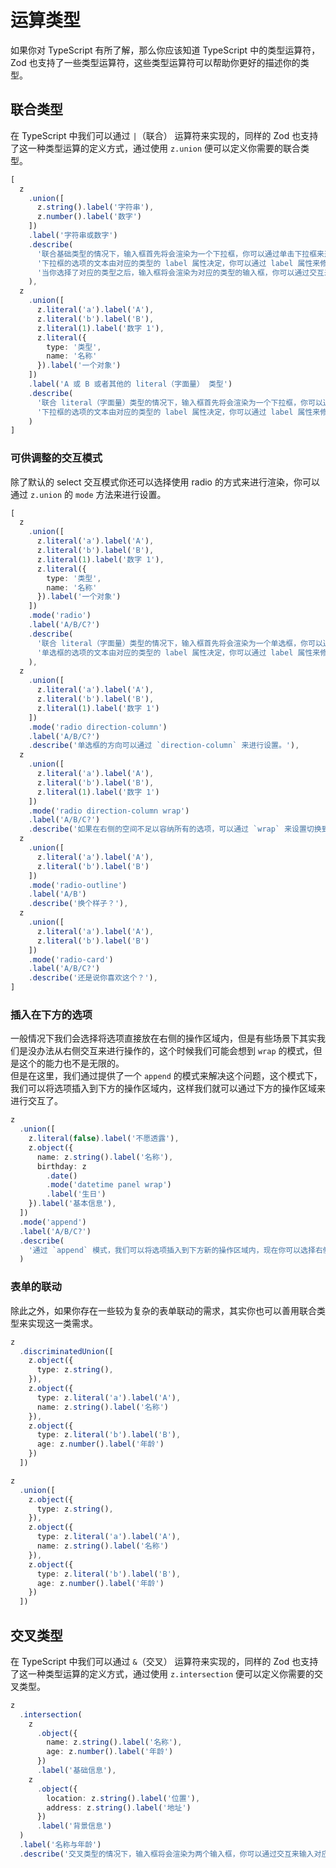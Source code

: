 # 运算类型

如果你对 TypeScript 有所了解，那么你应该知道 TypeScript 中的类型运算符，Zod 也支持了一些类型运算符，这些类型运算符可以帮助你更好的描述你的类型。

## 联合类型

在 TypeScript 中我们可以通过 `|`（联合） 运算符来实现的，同样的 Zod 也支持了这一种类型运算的定义方式，通过使用 `z.union` 便可以定义你需要的联合类型。

```typescript zodui:preview
[
  z
    .union([
      z.string().label('字符串'),
      z.number().label('数字')
    ])
    .label('字符串或数字')
    .describe(
      '联合基础类型的情况下，输入框首先将会渲染为一个下拉框，你可以通过单击下拉框来选择需要的类型。\n' +
      '下拉框的选项的文本由对应的类型的 label 属性决定，你可以通过 label 属性来修改对应的文本。\n' +
      '当你选择了对应的类型之后，输入框将会渲染为对应的类型的输入框，你可以通过交互来输入对应的内容。'
    ),
  z
    .union([
      z.literal('a').label('A'),
      z.literal('b').label('B'),
      z.literal(1).label('数字 1'),
      z.literal({
        type: '类型',
        name: '名称'
      }).label('一个对象')
    ])
    .label('A 或 B 或者其他的 literal（字面量） 类型')
    .describe(
      '联合 literal（字面量）类型的情况下，输入框首先将会渲染为一个下拉框，你可以通过单击下拉框来选择需要的类型。\n' +
      '下拉框的选项的文本由对应的类型的 label 属性决定，你可以通过 label 属性来修改对应的文本。'
    )
]
```

### 可供调整的交互模式

除了默认的 select 交互模式你还可以选择使用 radio 的方式来进行渲染，你可以通过 `z.union` 的 `mode` 方法来进行设置。

```typescript zodui:preview
[
  z
    .union([
      z.literal('a').label('A'),
      z.literal('b').label('B'),
      z.literal(1).label('数字 1'),
      z.literal({
        type: '类型',
        name: '名称'
      }).label('一个对象')
    ])
    .mode('radio')
    .label('A/B/C?')
    .describe(
      '联合 literal（字面量）类型的情况下，输入框首先将会渲染为一个单选框，你可以通过单击单选框来选择需要的类型。\n' +
      '单选框的选项的文本由对应的类型的 label 属性决定，你可以通过 label 属性来修改对应的文本。'
    ),
  z
    .union([
      z.literal('a').label('A'),
      z.literal('b').label('B'),
      z.literal(1).label('数字 1')
    ])
    .mode('radio direction-column')
    .label('A/B/C?')
    .describe('单选框的方向可以通过 `direction-column` 来进行设置。'),
  z
    .union([
      z.literal('a').label('A'),
      z.literal('b').label('B'),
      z.literal(1).label('数字 1')
    ])
    .mode('radio direction-column wrap')
    .label('A/B/C?')
    .describe('如果在右侧的空间不足以容纳所有的选项，可以通过 `wrap` 来设置切换到下一行。'),
  z
    .union([
      z.literal('a').label('A'),
      z.literal('b').label('B')
    ])
    .mode('radio-outline')
    .label('A/B')
    .describe('换个样子？'),
  z
    .union([
      z.literal('a').label('A'),
      z.literal('b').label('B')
    ])
    .mode('radio-card')
    .label('A/B/C?')
    .describe('还是说你喜欢这个？'),
]
```

### 插入在下方的选项

一般情况下我们会选择将选项直接放在右侧的操作区域内，但是有些场景下其实我们是没办法从右侧交互来进行操作的，这个时候我们可能会想到 `wrap` 的模式，但是这个的能力也不是无限的。\
但是在这里，我们通过提供了一个 `append` 的模式来解决这个问题，这个模式下，我们可以将选项插入到下方的操作区域内，这样我们就可以通过下方的操作区域来进行交互了。

```typescript zodui:preview
z
  .union([
    z.literal(false).label('不愿透露'),
    z.object({
      name: z.string().label('名称'),
      birthday: z
        .date()
        .mode('datetime panel wrap')
        .label('生日')
    }).label('基本信息'),
  ])
  .mode('append')
  .label('A/B/C?')
  .describe(
    '通过 `append` 模式，我们可以将选项插入到下方新的操作区域内，现在你可以选择右侧的`填写信息`选项试试看。'
  )
```

### 表单的联动

除此之外，如果你存在一些较为复杂的表单联动的需求，其实你也可以善用联合类型来实现这一类需求。

```typescript zodui:preview
z
  .discriminatedUnion([
    z.object({
      type: z.string(),
    }),
    z.object({
      type: z.literal('a').label('A'),
      name: z.string().label('名称')
    }),
    z.object({
      type: z.literal('b').label('B'),
      age: z.number().label('年龄')
    })
  ])
```

```typescript zodui:preview
z
  .union([
    z.object({
      type: z.string(),
    }),
    z.object({
      type: z.literal('a').label('A'),
      name: z.string().label('名称')
    }),
    z.object({
      type: z.literal('b').label('B'),
      age: z.number().label('年龄')
    })
  ])
```

## 交叉类型

在 TypeScript 中我们可以通过 `&`（交叉） 运算符来实现的，同样的 Zod 也支持了这一种类型运算的定义方式，通过使用 `z.intersection` 便可以定义你需要的交叉类型。

```typescript zodui:preview
z
  .intersection(
    z
      .object({
        name: z.string().label('名称'),
        age: z.number().label('年龄')
      })
      .label('基础信息'),
    z
      .object({
        location: z.string().label('位置'),
        address: z.string().label('地址')
      })
      .label('背景信息')
  )
  .label('名称与年龄')
  .describe('交叉类型的情况下，输入框将会渲染为两个输入框，你可以通过交互来输入对应的内容。')
```
